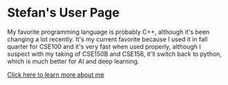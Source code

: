 # Stefan's User Page
My favorite programming language is probably C++, although it's been changing a lot recently. It's my current favorite because I used it in fall quarter for CSE100 and it's very fast when used properly, although I suspect with my taking of CSE150B and CSE156, it'll switch back to python, which is much better for AI and deep learning. 

[Click here to learn more about me](https://ssgadient.github.io/CSE110-Lab-1/)